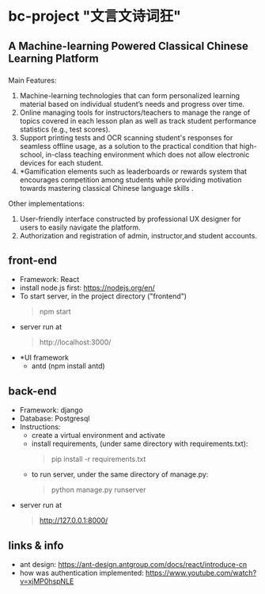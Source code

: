 # bc-project "文言文诗词狂" 
## A Machine-learning Powered Classical Chinese Learning Platform 
### 
Main Features:
1. Machine-learning technologies that can form personalized learning material based on individual student’s needs and progress over time. 
2. Online managing tools for instructors/teachers to manage the range of topics covered in each lesson plan as well as track student performance statistics (e.g., test scores).  
3. Support printing tests and OCR scanning student's responses for seamless offline usage, as a solution to the practical condition that high-school, in-class teaching environment which does not allow electronic devices for each student. 
4. *Gamification elements such as leaderboards or rewards system that encourages competition among students while providing motivation towards mastering classical Chinese language skills .

Other implementations:
1. User-friendly interface constructed by professional UX designer for users to easily navigate the platform.
2. Authorization and registration of admin, instructor,and student accounts.

## front-end
- Framework: React 
- install node.js first: https://nodejs.org/en/
- To start server, in the project directory ("frontend") 
    > npm start 
- server run at 
    > http://localhost:3000/
- *UI framework
   - antd (npm install antd) 


    
## back-end 
- Framework: django
- Database: Postgresql 
- Instructions: 
    - create a virtual environment and activate
    - install requirements, (under same directory with requirements.txt): 
        > pip install -r requirements.txt
    - to run server, under the same directory of manage.py: 
        > python manage.py runserver
- server run at
    > http://127.0.0.1:8000/
    


## links & info
- ant design: https://ant-design.antgroup.com/docs/react/introduce-cn
- how was authentication implemented: https://www.youtube.com/watch?v=xjMP0hspNLE
 

